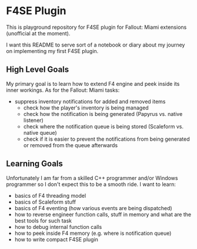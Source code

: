 # F4SE Plugin

This is playground repository for F4SE plugin for Fallout: Miami extensions (unofficial at the moment).

I want this README to serve sort of a notebook or diary about my journey on implementing my first F4SE plugin.

## High Level Goals

My primary goal is to learn how to extend F4 engine and peek inside its inner workings. As for the Fallout: Miami tasks:

* suppress inventory notifications for added and removed items
  * check how the player's inventory is being managed
  * check how the notification is being generated (Papyrus vs. native listener)
  * check where the notification queue is being stored (Scaleform vs. native queue)
  * check if it is easier to prevent the notifications from being generated or removed from the queue afterwards

## Learning Goals

Unfortunately I am far from a skilled C++ programmer and/or Windows programmer so I don't expect this to be a smooth ride. I want to learn:

* basics of F4 threading model
* basics of Scaleform stuff
* basics of F4 eventing (how various events are being dispatched)
* how to reverse engineer function calls, stuff in memory and what are the best tools for such task
* how to debug internal function calls
* how to peek inside F4 memory (e.g. where is notification queue)
* how to write compact F4SE plugin

